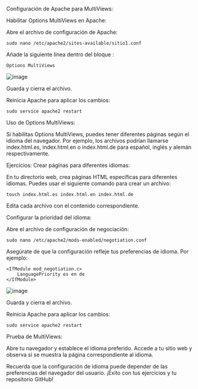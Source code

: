 Configuración de Apache para MultiViews:

Habilitar Options MultiViews en Apache:

Abre el archivo de configuración de Apache:

```
sudo nano /etc/apache2/sites-available/sitio1.conf
```

Añade la siguiente línea dentro del bloque <VirtualHost>:

```
Options MultiViews
```

![image](https://github.com/Scosrom/Implantacion_web/assets/114906778/64d85c20-354c-4d24-a0ab-5db3632e8dbc)


Guarda y cierra el archivo.

Reinicia Apache para aplicar los cambios:

```
sudo service apache2 restart
```

Uso de Options MultiViews:

Si habilitas Options MultiViews, puedes tener diferentes páginas según el idioma del navegador. Por ejemplo, los archivos podrían llamarse index.html.es, index.html.en o index.html.de para español, inglés y alemán respectivamente.

Ejercicios:
Crear páginas para diferentes idiomas:

En tu directorio web, crea páginas HTML específicas para diferentes idiomas. Puedes usar el siguiente comando para crear un archivo:

```
touch index.html.es index.html.en index.html.de
```

Edita cada archivo con el contenido correspondiente.

Configurar la prioridad del idioma:

Abre el archivo de configuración de negociación:

```
sudo nano /etc/apache2/mods-enabled/negotiation.conf
```

Asegúrate de que la configuración refleje tus preferencias de idioma. Por ejemplo:

```
<IfModule mod_negotiation.c>
    LanguagePriority es en de
</IfModule>
```
![image](https://github.com/Scosrom/Implantacion_web/assets/114906778/1861dc69-4217-4e76-8092-4740c920edd6)


Guarda y cierra el archivo.

Reinicia Apache para aplicar los cambios:

```
sudo service apache2 restart
```

Prueba de MultiViews:

Abre tu navegador y establece el idioma preferido. Accede a tu sitio web y observa si se muestra la página correspondiente al idioma.

Recuerda que la configuración de idioma puede depender de las preferencias del navegador del usuario. ¡Éxito con tus ejercicios y tu repositorio GitHub!
